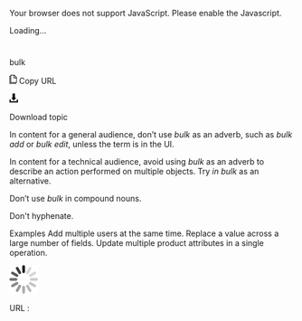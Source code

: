 Your browser does not support JavaScript. Please enable the Javascript.

Loading...

# 

bulk

![Copy URL](bulk_files/Copy.png)
Copy URL

![Download](bulk_files/Download.png)

Download topic

In content for a general audience, don’t use *bulk* as an adverb, such as *bulk add* or *bulk edit*, unless the term is in the UI.

In content for a technical audience, avoid using *bulk* as an adverb to describe an action performed on multiple objects. Try *in bulk* as an alternative.

Don’t use *bulk* in compound nouns. 

Don't hyphenate.

Examples
Add multiple users at the same time.
Replace a value across a large number of fields.
Update multiple product attributes in a single operation.

![In progress](bulk_files/activity-large.gif)

URL :
